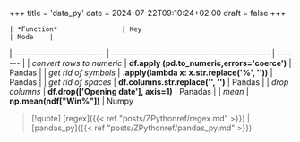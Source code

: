+++
title = 'data_py'
date = 2024-07-22T09:10:24+02:00
draft = false
+++

    | *Function*                | Key                                          | Mode    |
| ------------------------- | -------------------------------------------- | ------- |
| *convert rows to numeric* | **df.apply (pd.to_numeric,errors='coerce')** | Pandas  |
| *get rid of symbols*      | **.apply(lambda x: x.str.replace('%', ''))** | Pandas  |
| *get rid of spaces*       | **df.columns.str.replace('', '')**           | Pandas  |
| *drop columns*            | **df.drop(['Opening date'], axis=1)**        | Panadas |
| *mean*                    | **np.mean(ndf["Win%"])**                     | Numpy

>[!quote] [regex]({{< ref "posts/ZPythonref/regex.md" >}}) | [pandas_py]({{< ref "posts/ZPythonref/pandas_py.md" >}})